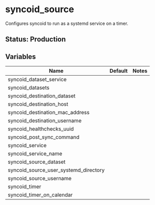 # syncoid_source

Configures syncoid to run as a systemd service on a timer.

## Status: Production

## Variables

| Name                                  | Default | Notes |
|---------------------------------------|---------|-------|
| syncoid_dataset_service               |         |       |
| syncoid_datasets                      |         |       |
| syncoid_destination_dataset           |         |       |
| syncoid_destination_host              |         |       |
| syncoid_destination_mac_address       |         |       |
| syncoid_destination_username          |         |       |
| syncoid_healthchecks_uuid             |         |       |
| syncoid_post_sync_command             |         |       |
| syncoid_service                       |         |       |
| syncoid_service_name                  |         |       |
| syncoid_source_dataset                |         |       |
| syncoid_source_user_systemd_directory |         |       |
| syncoid_source_username               |         |       |
| syncoid_timer                         |         |       |
| syncoid_timer_on_calendar             |         |       |
